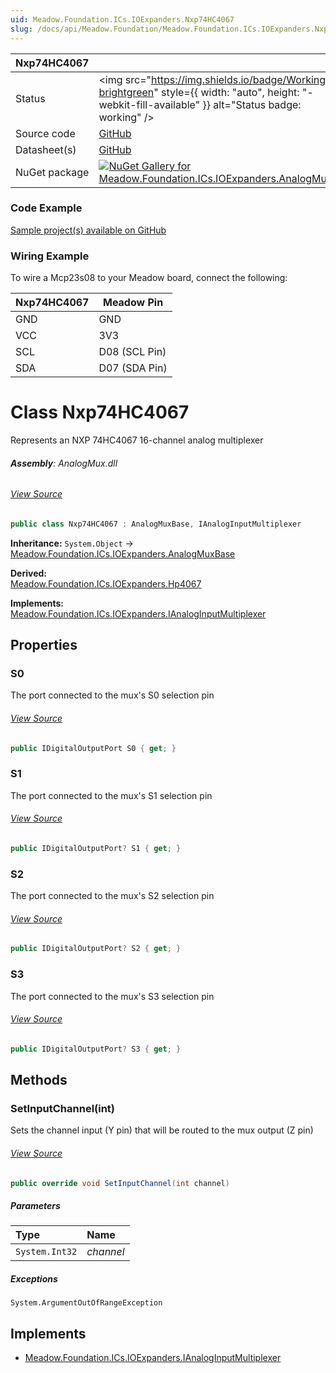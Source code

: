 ```yaml
---
uid: Meadow.Foundation.ICs.IOExpanders.Nxp74HC4067
slug: /docs/api/Meadow.Foundation/Meadow.Foundation.ICs.IOExpanders.Nxp74HC4067
---
```


| Nxp74HC4067 | |
|--------|--------|
| Status | <img src="https://img.shields.io/badge/Working-brightgreen" style={{ width: "auto", height: "-webkit-fill-available" }} alt="Status badge: working" /> |
| Source code | [GitHub](https://github.com/WildernessLabs/Meadow.Foundation/tree/main/Source/Meadow.Foundation.Peripherals/ICs.IOExpanders.AnalogMux) |
| Datasheet(s) | [GitHub](https://github.com/WildernessLabs/Meadow.Foundation/tree/main/Source/Meadow.Foundation.Peripherals/ICs.IOExpanders.AnalogMux/Datasheet) |
| NuGet package | <a href="https://www.nuget.org/packages/Meadow.Foundation.ICs.IOExpanders.AnalogMux/" target="_blank"><img src="https://img.shields.io/nuget/v/Meadow.Foundation.ICs.IOExpanders.AnalogMux.svg?label=Meadow.Foundation.ICs.IOExpanders.AnalogMux" alt="NuGet Gallery for Meadow.Foundation.ICs.IOExpanders.AnalogMux" /></a> |

### Code Example

[Sample project(s) available on GitHub](https://github.com/WildernessLabs/Meadow.Foundation/tree/main/Source/Meadow.Foundation.Peripherals/ICs.IOExpanders.AnalogMux/Samples/Nxp74HC4067_Sample)

### Wiring Example

To wire a Mcp23s08 to your Meadow board, connect the following:

| Nxp74HC4067  | Meadow Pin    |
|---------|---------------|
| GND     | GND           |
| VCC     | 3V3           |
| SCL     | D08 (SCL Pin) |
| SDA     | D07 (SDA Pin) |

# Class Nxp74HC4067
Represents an NXP 74HC4067 16-channel analog multiplexer

###### **Assembly**: AnalogMux.dll
###### [View Source](https://github.com/WildernessLabs/Meadow.Foundation/blob/main/Source/Meadow.Foundation.Peripherals/ICs.IOExpanders.AnalogMux/Driver/Drivers/Nxp74HC4067.cs#L9)
```csharp title="Declaration"
public class Nxp74HC4067 : AnalogMuxBase, IAnalogInputMultiplexer
```
**Inheritance:** `System.Object` -> [Meadow.Foundation.ICs.IOExpanders.AnalogMuxBase](../AnalogMuxBase)

**Derived:**  
[Meadow.Foundation.ICs.IOExpanders.Hp4067](../Hp4067)

**Implements:**  
[Meadow.Foundation.ICs.IOExpanders.IAnalogInputMultiplexer](../IAnalogInputMultiplexer)

## Properties
### S0
The port connected to the mux's S0 selection pin
###### [View Source](https://github.com/WildernessLabs/Meadow.Foundation/blob/main/Source/Meadow.Foundation.Peripherals/ICs.IOExpanders.AnalogMux/Driver/Drivers/Nxp74HC4067.cs#L14)
```csharp title="Declaration"
public IDigitalOutputPort S0 { get; }
```
### S1
The port connected to the mux's S1 selection pin
###### [View Source](https://github.com/WildernessLabs/Meadow.Foundation/blob/main/Source/Meadow.Foundation.Peripherals/ICs.IOExpanders.AnalogMux/Driver/Drivers/Nxp74HC4067.cs#L18)
```csharp title="Declaration"
public IDigitalOutputPort? S1 { get; }
```
### S2
The port connected to the mux's S2 selection pin
###### [View Source](https://github.com/WildernessLabs/Meadow.Foundation/blob/main/Source/Meadow.Foundation.Peripherals/ICs.IOExpanders.AnalogMux/Driver/Drivers/Nxp74HC4067.cs#L22)
```csharp title="Declaration"
public IDigitalOutputPort? S2 { get; }
```
### S3
The port connected to the mux's S3 selection pin
###### [View Source](https://github.com/WildernessLabs/Meadow.Foundation/blob/main/Source/Meadow.Foundation.Peripherals/ICs.IOExpanders.AnalogMux/Driver/Drivers/Nxp74HC4067.cs#L26)
```csharp title="Declaration"
public IDigitalOutputPort? S3 { get; }
```
## Methods
### SetInputChannel(int)
Sets the channel input (Y pin) that will be routed to the mux output (Z pin)
###### [View Source](https://github.com/WildernessLabs/Meadow.Foundation/blob/main/Source/Meadow.Foundation.Peripherals/ICs.IOExpanders.AnalogMux/Driver/Drivers/Nxp74HC4067.cs#L45)
```csharp title="Declaration"
public override void SetInputChannel(int channel)
```

##### Parameters

| Type | Name |
|:--- |:--- |
| `System.Int32` | *channel* |


##### Exceptions

`System.ArgumentOutOfRangeException`  


## Implements

* [Meadow.Foundation.ICs.IOExpanders.IAnalogInputMultiplexer](../IAnalogInputMultiplexer)

